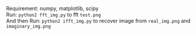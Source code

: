 Requirement: numpy, matplotlib, scipy
<br>
Run: `python2 fft_img.py` to fft `test.png`
<br>
And then Run: `python2 ifft_img.py` to recover image from `real_img.png` and `imaginary_img.png` 
